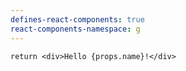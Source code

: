 ```yaml
---
defines-react-components: true
react-components-namespace: g
---
```



```jsx:component:MyComponent
return <div>Hello {props.name}!</div>
```
